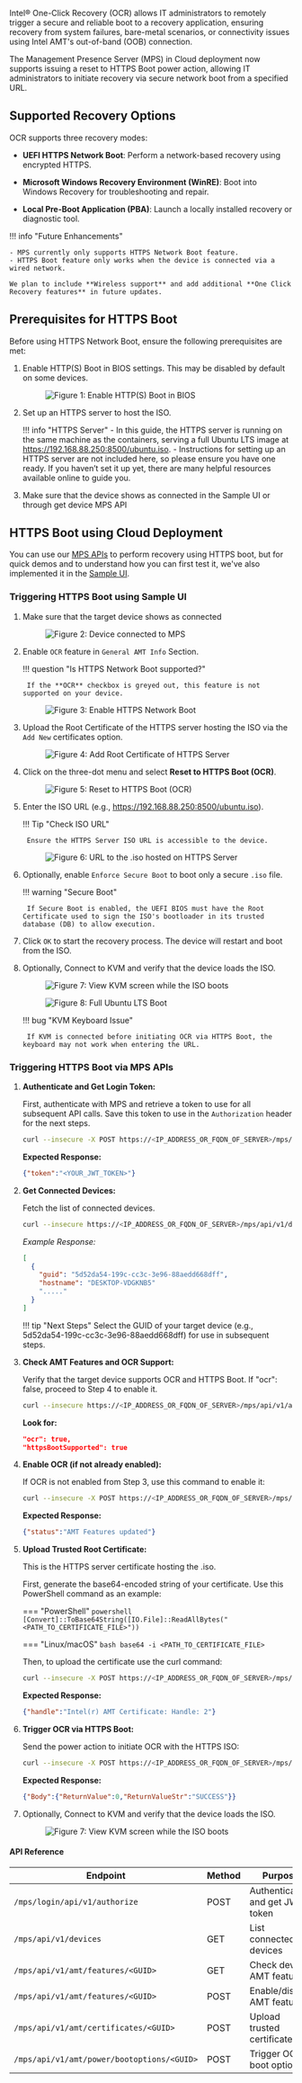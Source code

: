 

Intel® One-Click Recovery (OCR) allows IT administrators to remotely trigger a secure and reliable boot to a recovery application, ensuring recovery from system failures, bare-metal scenarios, or connectivity issues using Intel AMT's out-of-band (OOB) connection.

The Management Presence Server (MPS) in Cloud deployment now supports issuing a reset to HTTPS Boot power action, allowing IT administrators to initiate recovery via secure network boot from a specified URL.

## Supported Recovery Options

OCR supports three recovery modes:

- **UEFI HTTPS Network Boot**: Perform a network-based recovery using encrypted HTTPS.

- **Microsoft Windows Recovery Environment (WinRE)**: Boot into Windows Recovery for troubleshooting and repair.

- **Local Pre-Boot Application (PBA)**: Launch a locally installed recovery or diagnostic tool.

!!! info "Future Enhancements"

    - MPS currently only supports HTTPS Network Boot feature.
    - HTTPS Boot feature only works when the device is connected via a wired network.

    We plan to include **Wireless support** and add additional **One Click Recovery features** in future updates.  

## Prerequisites for HTTPS Boot

Before using HTTPS Network Boot, ensure the following prerequisites are met:

1. Enable HTTP(S) Boot in BIOS settings. This may be disabled by default on some devices.

    <figure class="figure-image">
      <img src="..\..\assets\images\OCR_HTTPSBOOT_BIOS.png" alt="Figure 1: Enable HTTP(S) Boot in BIOS">
    </figure>

2. Set up an HTTPS server to host the ISO.

    !!! info "HTTPS Server" 
        - In this guide, the HTTPS server is running on the same machine as the containers, serving a full Ubuntu LTS image at https://192.168.88.250:8500/ubuntu.iso.
        - Instructions for setting up an HTTPS server are not included here, so please ensure you have one ready. If you haven’t set it up yet, there are many helpful resources available online to guide you.

3. Make sure that the device shows as connected in the Sample UI or through get device MPS API 


## HTTPS Boot using Cloud Deployment
You can use our [MPS APIs](#triggering-https-boot-via-mps-apis) to perform recovery using HTTPS boot, but for quick demos and to understand how you can first test it, we've also implemented it in the [Sample UI](#triggering-https-boot-using-sample-ui).

### Triggering HTTPS Boot using Sample UI

1. Make sure that the target device shows as connected
    
    <figure class="figure-image">
      <img src="..\..\assets\images\OCR_MPS_Device_Connected.png" alt="Figure 2: Device connected to MPS">
    </figure>

2. Enable `OCR` feature in `General AMT Info` Section.
   
    !!! question "Is HTTPS Network Boot supported?"

        If the **OCR** checkbox is greyed out, this feature is not supported on your device. 
    
    <figure class="figure-image">
      <img src="..\..\assets\images\OCR_MPS_Enable_HTTPS_BOOT.png" alt="Figure 3: Enable HTTPS Network Boot">
    </figure>

3. Upload the Root Certificate of the HTTPS server hosting the ISO via the `Add New` certificates option.
    
    <figure class="figure-image">
      <img src="..\..\assets\images\OCR_MPS_ADD_TRUSTEDROOTCERT.png" alt="Figure 4: Add Root Certificate of HTTPS Server">
    </figure>

4. Click on the three-dot menu and select **Reset to HTTPS Boot (OCR)**.
    
    <figure class="figure-image">
      <img src="..\..\assets\images\OCR_MPS_Reset_to_HTTPS_Boot.png" alt="Figure 5: Reset to HTTPS Boot (OCR)">
    </figure>

5. Enter the ISO URL (e.g., https://192.168.88.250:8500/ubuntu.iso).
    
    !!! Tip "Check ISO URL"

        Ensure the HTTPS Server ISO URL is accessible to the device.
    
    <figure class="figure-image">
      <img src="..\..\assets\images\OCR_MPS_HTTPSBOOT_URL.png" alt="Figure 6: URL to the .iso hosted on HTTPS Server">
    </figure>

6. Optionally, enable `Enforce Secure Boot` to boot only a secure `.iso` file.
   
    !!! warning "Secure Boot"

        If Secure Boot is enabled, the UEFI BIOS must have the Root Certificate used to sign the ISO's bootloader in its trusted database (DB) to allow execution.

7. Click `OK` to start the recovery process. The device will restart and boot from the ISO.

8. Optionally, Connect to KVM and verify that the device loads the ISO.
    
    <figure class="figure-image">
      <img src="..\..\assets\images\OCR_MPS_HTTPSBoot_Recovery_Start.png" alt="Figure 7: View KVM screen while the ISO boots">
    </figure>

    <figure class="figure-image">
      <img src="..\..\assets\images\OCR_MPS_HTTPS_BOOT_UbuntuOS.png" alt="Figure 8: Full Ubuntu LTS Boot">
    </figure>
    
    !!! bug "KVM Keyboard Issue"

        If KVM is connected before initiating OCR via HTTPS Boot, the keyboard may not work when entering the URL.


### Triggering HTTPS Boot via MPS APIs

1. **Authenticate and Get Login Token:**
    
    First, authenticate with MPS and retrieve a token to use for all subsequent API calls. Save this token to use in the `Authorization` header for the next steps.

    ```bash
    curl --insecure -X POST https://<IP_ADDRESS_OR_FQDN_OF_SERVER>/mps/login/api/v1/authorize -H "Content-Type:application/json" -d "{\"username\":\"<MPS_WEB_ADMIN_USER>\", \"password\":\"<MPS_WEB_ADMIN_PASSWORD>\"}"
    ```

    **Expected Response:**

    ```json
    {"token":"<YOUR_JWT_TOKEN>"}
    ```


2. **Get Connected Devices:**

    Fetch the list of connected devices.

    ```bash
    curl --insecure https://<IP_ADDRESS_OR_FQDN_OF_SERVER>/mps/api/v1/devices -H "Authorization: Bearer <YOUR_JWT_TOKEN>"
    ```

    *Example Response:*

    ```json
    [
      {
        "guid": "5d52da54-199c-cc3c-3e96-88aedd668dff",
        "hostname": "DESKTOP-VDGKNB5"
        "....."
      }
    ]
    ```

    !!! tip "Next Steps"
        Select the GUID of your target device (e.g., 5d52da54-199c-cc3c-3e96-88aedd668dff) for use in subsequent steps.


3. **Check AMT Features and OCR Support:**

    Verify that the target device supports OCR and HTTPS Boot. If "ocr": false, proceed to Step 4 to enable it.

    ```bash
    curl --insecure https://<IP_ADDRESS_OR_FQDN_OF_SERVER>/mps/api/v1/amt/features/<DEVICE_GUID> -H "Authorization: Bearer <YOUR_JWT_TOKEN>"
    ```

    **Look for:**

    ```json
    "ocr": true,
    "httpsBootSupported": true
    ```


4. **Enable OCR (if not already enabled):**

    If OCR is not enabled from Step 3, use this command to enable it:

    ```bash
    curl --insecure -X POST https://<IP_ADDRESS_OR_FQDN_OF_SERVER>/mps/api/v1/amt/features/<DEVICE_GUID> -H "Content-Type: application/json" -H "Authorization: Bearer <YOUR_JWT_TOKEN>" -d "{\"enableIDER\":true,\"enableKVM\":true,\"enableSOL\":true,\"userConsent\":\"none\",\"redirection\":true,\"ocr\":true}"
    ```

    **Expected Response:**

    ```json
    {"status":"AMT Features updated"}
    ```


5. **Upload Trusted Root Certificate:**

    This is the HTTPS server certificate hosting the .iso.
    
    First, generate the base64-encoded string of your certificate. Use this PowerShell command as an example:

    === "PowerShell"
        ```powershell
        [Convert]::ToBase64String([IO.File]::ReadAllBytes("<PATH_TO_CERTIFICATE_FILE>"))
        ```

    === "Linux/macOS"
        ```bash
        base64 -i <PATH_TO_CERTIFICATE_FILE>
        ```

    Then, to upload the certificate use the curl command:

    ```bash
    curl --insecure -X POST https://<IP_ADDRESS_OR_FQDN_OF_SERVER>/mps/api/v1/amt/certificates/<DEVICE_GUID> -H "Content-Type: application/json" -H "Authorization: Bearer <YOUR_JWT_TOKEN>" -d "{\"cert\":\"<BASE64_ENCODED_CERT>\",\"isTrusted\":true}"
    ```

    **Expected Response:**

    ```json
    {"handle":"Intel(r) AMT Certificate: Handle: 2"}
    ```


6. **Trigger OCR via HTTPS Boot:**

    Send the power action to initiate OCR with the HTTPS ISO:

    ```bash
    curl --insecure -X POST https://<IP_ADDRESS_OR_FQDN_OF_SERVER>/mps/api/v1/amt/power/bootoptions/<DEVICE_GUID> -H "Content-Type: application/json" -H "Authorization: Bearer <YOUR_JWT_TOKEN>" -d "{\"action\":105,\"useSOL\":false,\"bootDetails\":{\"url\":\"<ISO_URL>\",\"username\":\"\",\"password\":\"\",\"enforceSecureBoot\":true}}"
    ```

    **Expected Response:**

    ```json
    {"Body":{"ReturnValue":0,"ReturnValueStr":"SUCCESS"}}
    ```


7. Optionally, Connect to KVM and verify that the device loads the ISO.
    
    <figure class="figure-image">
      <img src="..\..\assets\images\OCR_HTTPSBoot_Recovery_Start_MPS.png" alt="Figure 7: View KVM screen while the ISO boots">
    </figure>

#### API Reference

| Endpoint | Method | Purpose | JSON Structure |
|----------|---------|---------|----------------|
| `/mps/login/api/v1/authorize` | POST | Authenticate and get JWT token | `{"username":"<MPS_WEB_ADMIN_USER>", "password":"<MPS_WEB_ADMIN_PASSWORD>"}` |
| `/mps/api/v1/devices` | GET | List connected devices | N/A |
| `/mps/api/v1/amt/features/<GUID>` | GET | Check device AMT features | N/A |
| `/mps/api/v1/amt/features/<GUID>` | POST | Enable/disable AMT features | `{"enableIDER":true,"enableKVM":true,"enableSOL":true,"userConsent":"none","redirection":true,"ocr":true}` |
| `/mps/api/v1/amt/certificates/<GUID>` | POST | Upload trusted certificates | `{"cert":"<BASE64_ENCODED_CERT>","isTrusted":true}` |
| `/mps/api/v1/amt/power/bootoptions/<GUID>` | POST | Trigger OCR boot options | `{"action":105,"useSOL":false,"bootDetails":{"url":"<ISO_URL>","username":"","password":"","enforceSecureBoot":true}}` |